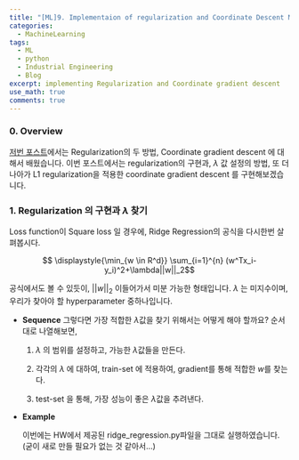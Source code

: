 ```yaml
---
title: "[ML]9. Implementaion of regularization and Coordinate Descent Method"
categories:
  - MachineLearning
tags:
  - ML
  - python
  - Industrial Engineering
  - Blog
excerpt: implementing Regularization and Coordinate gradient descent
use_math: true
comments: true
---
```


### 0. Overview
[저번 포스트](https://lookbackjh.github.io/machinelearning/Regularization/)에서는 Regularization의 두 방법, Coordinate gradient descent 에 대해서 배웠습니다.
이번 포스트에서는 regularization의 구현과, $\lambda$ 값 설정의 방법, 또 더나아가 L1 regularization을 적용한 coordinate gradient descent 를 구현해보겠습니다.

### 1. Regularization 의 구현과 $\lambda$ 찾기

Loss function이 Square loss 일 경우에, Ridge Regression의 공식을 다시한번 살펴봅시다.

  $$ \displaystyle{\min_{w \in R^d}} \sum_{i=1}^{n} (w^Tx_i-y_i)^2+\lambda||w||_2$$

공식에서도 볼 수 있듯이, $||w||_2$ 이들어가서 미분 가능한 형태입니다. $\lambda$ 는 미지수이며, 우리가 찾아야 할 hyperparameter 중하나입니다.
- __Sequence__ 
  그렇다면 가장 적합한 $\lambda$값을 찾기 위해서는 어떻게 해야 할까요? 순서대로 나열해보면,

  1. $\lambda$ 의 범위를 설정하고, 가능한 $\lambda$값들을 만든다.

  2. 각각의 $\lambda$ 에 대하여, train-set 에 적용하여, gradient를 통해 적합한 $w$를 찾는다.

  3. test-set 을 통해, 가장 성능이 좋은 $\lambda$값을 추려낸다.


- __Example__

  이번에는 HW에서 제공된 ridge_regression.py파일을 그대로 실행하였습니다.(굳이 새로 만들 필요가 없는 것 같아서...)
  


